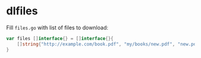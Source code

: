 dlfiles
=======

Fill `files.go` with list of files to download:

```go
var files []interface{} = []interface{}{
	[]string{"http://example.com/book.pdf", "my/books/new.pdf", "new.pdf"},
}
```
